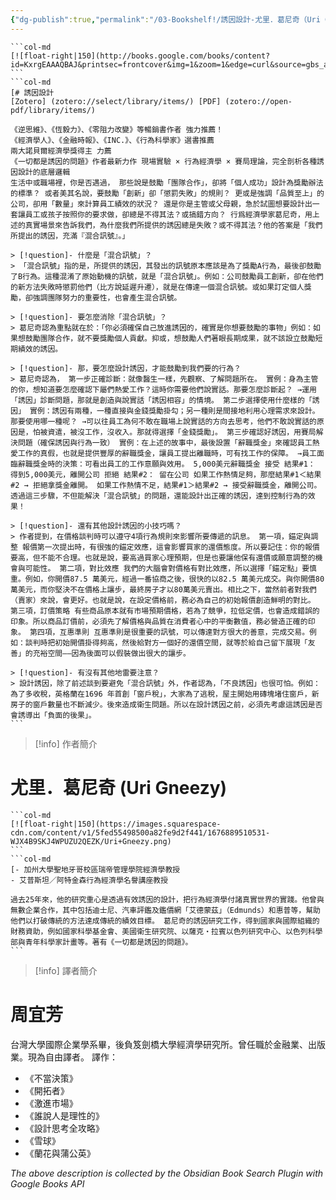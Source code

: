 ```yaml
---
{"dg-publish":true,"permalink":"/03-Bookshelf!/誘因設計-尤里．葛尼奇（Uri Gneezy）/","title":"誘因設計","noteIcon":"1","created":"2024-09-10T22:49:43.052+08:00","updated":"2024-09-10T23:26:46.622+08:00"}
---
```



````col
```col-md
[![float-right|150](http://books.google.com/books/content?id=KxrgEAAAQBAJ&printsec=frontcover&img=1&zoom=1&edge=curl&source=gbs_api)
```
```col-md
[# 誘因設計
[Zotero] (zotero://select/library/items/) [PDF] (zotero://open-pdf/library/items/)

《逆思維》、《恆毅力》、《零阻力改變》等暢銷書作者 強力推薦！ 
《經濟學人》、《金融時報》、《INC.》、《行為科學家》選書推薦 
兩大諾貝爾經濟學獎得主 力薦 
《一切都是誘因的問題》作者最新力作 現場實驗 × 行為經濟學 × 賽局理論，完全剖析各種誘因設計的底層邏輯 
生活中或職場裡，你是否遇過， 那些說是鼓勵「團隊合作」，卻將「個人成功」設計為獎勵辦法的標準？ 或者美其名說，要鼓勵「創新」卻「懲罰失敗」的規則？ 更或是強調「品質至上」的公司，卻用「數量」來計算員工績效的狀況？ 還是你是主管或父母親，急於試圖想要設計出一套讓員工或孩子按照你的要求做，卻總是不得其法？或搞錯方向？ 行爲經濟學家葛尼奇，用上述的真實場景來告訴我們，為什麼我們所提供的誘因總是失敗？或不得其法？他的答案是「我們所提出的誘因，充滿『混合訊號』。」 

> [!question]- 什麼是「混合訊號」？
> 「混合訊號」指的是，所提供的誘因，其發出的訊號原本應該是為了獎勵A行為，最後卻鼓勵了B行為。這種混淆了原始動機的訊號，就是「混合訊號」。例如：公司鼓勵員工創新，卻在他們的新方法失敗時懲罰他們（比方說延遲升遷），就是在傳達一個混合訊號。或如果訂定個人獎勵，卻強調團隊努力的重要性，也會產生混合訊號。 

> [!question]- 要怎麼消除「混合訊號」？ 
> 葛尼奇認為重點就在於：「你必須確保自己放進誘因的，確實是你想要鼓勵的事物」例如：如果想鼓勵團隊合作，就不要獎勵個人貢獻。抑或，想鼓勵人們著眼長期成果，就不該設立鼓勵短期績效的誘因。 

> [!question]- 那，要怎麼設計誘因，才能鼓勵到我們要的行為？ 
> 葛尼奇認為， 第一步正確診斷：就像醫生一樣，先觀察、了解問題所在。 實例：身為主管的你，想知道要怎麼確認下屬們熱愛工作？這時你需要他們說實話。那要怎麼診斷起？ →運用「誘因」診斷問題，那就是創造與說實話「誘因相容」的情境。 第二步選擇使用什麼樣的「誘因」 實例：誘因有兩種，一種直接與金錢獎勵掛勾；另一種則是間接地利用心理需求來設計。那要使用哪一種呢？ →可以往員工為何不敢在職場上說實話的方向去思考，他們不敢說實話的原因是，怕被資遣，被沒工作，沒收入。那就得選擇「金錢獎勵」。 第三步確認好誘因，用賽局解決問題（確保誘因與行為一致） 實例：在上述的故事中，最後設置「辭職獎金」來確認員工熱愛工作的真假，也就是提供豐厚的辭職獎金，讓員工提出離職時，可有找工作的保障。 →員工面臨辭職獎金時的決策：可看出員工的工作意願與效用。 5,000美元辭職獎金 接受 結果#1： 得到5,000美元，離開公司 拒絕 結果#2： 留在公司 如果工作熱情足夠，那麼結果#1＜結果#2 → 拒絕拿獎金離開。 如果工作熱情不足，結果#1＞結果#2 → 接受辭職獎金，離開公司。 透過這三步驟，不但能解決「混合訊號」的問題，還能設計出正確的誘因，達到控制行為的效果！ 

> [!question]- 還有其他設計誘因的小技巧嗎？ 
> 作者提到，在價格談判時可以遵守4項行為規則來影響所要傳遞的訊息。 第一項，錨定與調整 報價第一次提出時，有很強的錨定效應，這會影響買家的還價態度。所以要記住：你的報價要高，但不能不合理。也就是說，要高過買家心理預期，但是也要讓他保有還價或願意調整的機會與可能性。 第二項，對比效應 我們的大腦會對價格有對比效應，所以選擇「錨定點」要慎重。例如，你開價87.5 萬美元，經過一番協商之後，很快的以82.5 萬美元成交。與你開價80 萬美元，而你堅決不在價格上讓步，最終房子才以80萬美元賣出。相比之下，當然前者對我們（賣家）來說，會更好。也就是說，在設定價格前，務必為自己的初始報價創造鮮明的對比。 第三項，訂價策略 有些商品原本就有市場預期價格，若為了競爭，拉低定價，也會造成錯誤的印象。所以商品訂價前，必須先了解價格與品質在消費者心中的平衡數值，務必營造正確的印象。 第四項，互惠準則 互惠準則是很重要的訊號，可以傳達對方很大的善意，完成交易。例如：談判時把初始開價掛得夠高，然後給對方一個好的還價空間，就等於給自己留下展現「友善」的充裕空間——因為後面可以假裝做出很大的讓步。 

> [!question]- 有沒有其他地雷要注意？ 
> 設計誘因，除了前述談到要避免「混合訊號」外，作者認為，「不良誘因」也很可怕。例如：為了多收稅，英格蘭在1696 年首創「窗戶稅」，大家為了逃稅，屋主開始用磚塊堵住窗戶，新房子的窗戶數量也不斷減少。後來造成衛生問題。所以在設計誘因之前，必須先考慮這誘因是否會誘導出「負面的後果」。 
```
````

> [!info] 作者簡介
> 
<div class="transclusion internal-embed is-loaded"><div class="markdown-embed">

<div class="markdown-embed-title">

# 尤里．葛尼奇 (Uri Gneezy)

</div>



````col
```col-md
[![float-right|150](https://images.squarespace-cdn.com/content/v1/5fed55498500a82fe9d2f441/1676889510531-WJX4B9SKJ4WPUZU2QEZK/Uri+Gneezy.png)
```
```col-md
[- 加州大學聖地牙哥校區瑞帝管理學院經濟學教授
- 艾普斯坦／阿特金森行為經濟學名譽講座教授

過去25年來，他的研究重心是透過有效誘因的設計，把行為經濟學付諸真實世界的實踐。他曾與無數企業合作，其中包括迪士尼、汽車評鑑及鑑價網「艾德蒙茲」（Edmunds）和惠普等，幫助他們以打破傳統的方法達成傳統的績效目標。 葛尼奇的誘因研究工作，得到國家與國際組織的財務資助，例如國家科學基金會、美國衛生研究院、以薩克・拉賓以色列研究中心、以色列科學部與青年科學家計畫等。著有《一切都是誘因的問題》。
```
````


</div></div>


> [!info] 譯者簡介
> 
<div class="transclusion internal-embed is-loaded"><div class="markdown-embed">

<div class="markdown-embed-title">

# 周宜芳

</div>



台灣大學國際企業學系畢，後負笈劍橋大學經濟學研究所。曾任職於金融業、出版業。現為自由譯者。
譯作：
- 《不當決策》
- 《開拓者》
- 《激進市場》
- 《誰說人是理性的》
- 《設計思考全攻略》
- 《雪球》
- 《蘭花與蒲公英》

</div></div>


_The above description is collected by the Obsidian Book Search Plugin with Google Books API_
